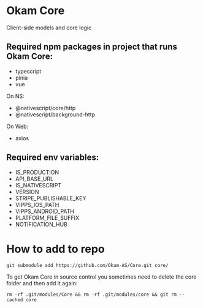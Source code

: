 # Okam Core

Client-side models and core logic

## Required npm packages in project that runs Okam Core:

* typescript
* pinia 
* vue

On NS:
* @nativescript/core/http
* @nativescript/background-http

On Web:
* axios

## Required env variables:

* IS_PRODUCTION
* API_BASE_URL
* IS_NATIVESCRIPT
* VERSION
* STRIPE_PUBLISHABLE_KEY
* VIPPS_IOS_PATH
* VIPPS_ANDROID_PATH
* PLATFORM_FILE_SUFFIX
* NOTIFICATION_HUB

# How to add to repo
```
git submodule add https://github.com/Okam-AS/Core.git core/
```

To get Okam Core in source control you sometimes need to delete the core folder and then add it again:

```
rm -rf .git/modules/Core && rm -rf .git/modules/core && git rm --cached core  
```
